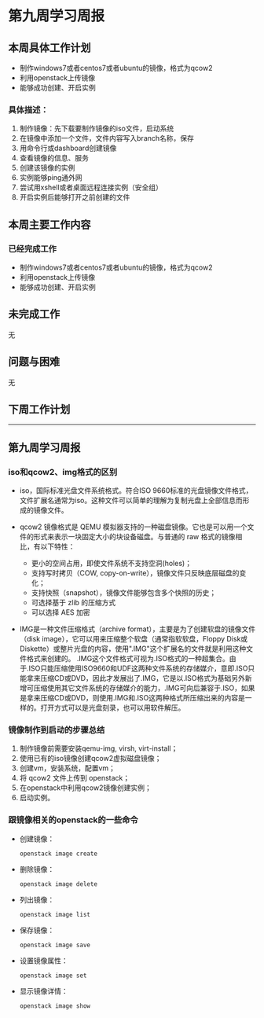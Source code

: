 # 第九周学习周报

## 本周具体工作计划

- 制作windows7或者centos7或者ubuntu的镜像，格式为qcow2
- 利用openstack上传镜像
- 能够成功创建、开启实例
### 具体描述：

1. 制作镜像：先下载要制作镜像的iso文件，启动系统
2. 在镜像中添加一个文件，文件内容写入branch名称，保存
3. 用命令行或dashboard创建镜像
4. 查看镜像的信息、服务
5. 创建该镜像的实例
6. 实例能够ping通外网
7. 尝试用xshell或者桌面远程连接实例（安全组）
8. 开启实例后能够打开之前创建的文件

## 本周主要工作内容

### 已经完成工作

- 制作windows7或者centos7或者ubuntu的镜像，格式为qcow2
- 利用openstack上传镜像
- 能够成功创建、开启实例

## 未完成工作

无

## 问题与困难

无

## 下周工作计划

---

## 第九周学习周报

### iso和qcow2、img格式的区别

- iso，国际标准光盘文件系统格式。符合ISO 9660标准的光盘镜像文件格式，文件扩展名通常为iso。这种文件可以简单的理解为复制光盘上全部信息而形成的镜像文件。

- qcow2 镜像格式是 QEMU 模拟器支持的一种磁盘镜像。它也是可以用一个文件的形式来表示一块固定大小的块设备磁盘。与普通的 raw 格式的镜像相比，有以下特性：

  - 更小的空间占用，即使文件系统不支持空洞(holes)；
  - 支持写时拷贝（COW, copy-on-write），镜像文件只反映底层磁盘的变化；
  - 支持快照（snapshot），镜像文件能够包含多个快照的历史；
  - 可选择基于 zlib 的压缩方式
  - 可以选择 AES 加密

- IMG是一种文件压缩格式（archive format），主要是为了创建软盘的镜像文件（disk image），它可以用来压缩整个软盘（通常指软软盘，Floppy Disk或Diskette）或整片光盘的内容，使用".IMG"这个扩展名的文件就是利用这种文件格式来创建的。
  .IMG这个文件格式可视为.ISO格式的一种超集合。由于.ISO只能压缩使用ISO9660和UDF这两种文件系统的存储媒介，意即.ISO只能拿来压缩CD或DVD，因此才发展出了.IMG，它是以.ISO格式为基础另外新增可压缩使用其它文件系统的存储媒介的能力，.IMG可向后兼容于.ISO，如果是拿来压缩CD或DVD，则使用.IMG和.ISO这两种格式所压缩出来的内容是一样的。打开方式可以是光盘刻录，也可以用软件解压。

### 镜像制作到启动的步骤总结

1. 制作镜像前需要安装qemu-img, virsh, virt-install；
2. 使用已有的iso镜像创建qcow2虚拟磁盘镜像；
3. 创建vm，安装系统，配置vm；
4. 将 qcow2 文件上传到 openstack；
5. 在openstack中利用qcow2镜像创建实例；
6. 启动实例。

### 跟镜像相关的openstack的一些命令

- 创建镜像：

  ```	
  openstack image create
  ```

- 删除镜像：

  ```
  openstack image delete
  ```
- 列出镜像：

  ```
  openstack image list
  ```
- 保存镜像：

  ```
  openstack image save
  ```
- 设置镜像属性：

  ```
  openstack image set
  ```
- 显示镜像详情：

  ```
  openstack image show
  ```

  

